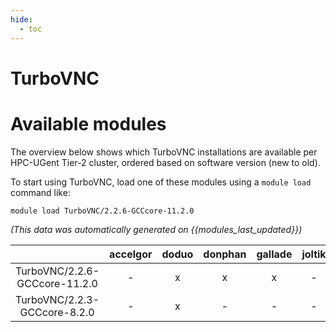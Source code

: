 ```yaml
---
hide:
  - toc
---
```


TurboVNC
========

# Available modules


The overview below shows which TurboVNC installations are available per HPC-UGent Tier-2 cluster, ordered based on software version (new to old).

To start using TurboVNC, load one of these modules using a `module load` command like:

```shell
module load TurboVNC/2.2.6-GCCcore-11.2.0
```

*(This data was automatically generated on {{modules_last_updated}})*  

| |accelgor|doduo|donphan|gallade|joltik|shinx|
| :---: | :---: | :---: | :---: | :---: | :---: | :---: |
|TurboVNC/2.2.6-GCCcore-11.2.0|-|x|x|x|-|-|
|TurboVNC/2.2.3-GCCcore-8.2.0|-|x|-|-|-|-|
